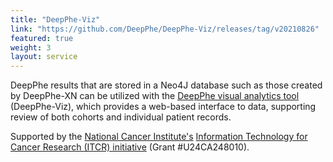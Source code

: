 ```yaml
---
title: "DeepPhe-Viz"
link: "https://github.com/DeepPhe/DeepPhe-Viz/releases/tag/v20210826" 
featured: true
weight: 3
layout: service
---
```


DeepPhe results that are stored in a Neo4J database such as those created by DeepPhe-XN 
can be utilized with the 
[DeepPhe visual analytics tool](https://github.com/DeepPhe/DeepPhe-Viz) (DeepPhe-Viz), 
which provides a web-based interface to data, supporting
review of both cohorts and individual patient records. 

Supported by the [National Cancer Institute's](https://www.cancer.gov)
[Information Technology for Cancer Research (ITCR) initiative](https://itcr.cancer.gov) 
(Grant #U24CA248010).

